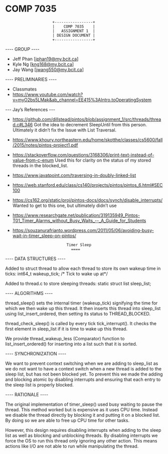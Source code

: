 # COMP 7035
                         +-----------------+
                         |    COMP 7035    |
                         |   ASSIGNMENT 1  |
                         | DESIGN DOCUMENT |
                         +-----------------+

---- GROUP ----

- Jeff Phan [jphan19@my.bcit.ca]
- Kyle Ng [kng168@my.bcit.ca]
- Jay Wang [jwang550@my.bcit.ca]   

---- PRELIMINARIES ----

- Classmates
- https://www.youtube.com/watch?v=myO2bs5LMak&ab_channel=EE415%3AIntro.toOperatingSystem


--- Jay’s References ---
- https://github.com/dillstead/pintos/blob/assignment_1/src/threads/thread.c#L346 Got the idea to decrement SleepUntil from this person. Ultimately it didn’t fix the Issue with List Traversal.
- https://www.khoury.northeastern.edu/home/skotthe/classes/cs5600/fall/2015/notes/pintos-project1.pdf 
- https://stackoverflow.com/questions/3168306/print-text-instead-of-value-from-c-enum Used this for clarity on the status of my stored threads in the blocked_list. 
- https://www.javatpoint.com/traversing-in-doubly-linked-list 
- https://web.stanford.edu/class/cs140/projects/pintos/pintos_6.html#SEC100 
- https://cs162.org/static/proj/pintos-docs/docs/synch/disable_interrupts/ Wanted to get to this one, but ultimately didn’t use
- https://www.researchgate.net/publication/319135949_Pintos-T01_Timer_Alarms_without_Busy_Waits_--_A_Guide_for_Students 
- https://souzanurafrianto.wordpress.com/2011/05/06/avoiding-busy-wait-in-timer_sleep-on-pintos/ 



                              Timer Sleep
                             	====

---- DATA STRUCTURES ----

Added to struct thread to allow each thread to store its own wakeup 
time in ticks:
 int64_t wakeup_tick; /* Tick to wake up at*/

Added to thread.c to store sleeping threads:
static struct list sleep_list;

---- ALGORITHMS ----

thread_sleep() sets the internal timer (wakeup_tick) signifying the 
time for which we then wake up this thread. It then inserts this thread 
into sleep_list using list_insert_ordered, then setting its status 
to THREAD_BLOCKED.

thread_check_sleep()  is called by every tick tick_interrupt(). It checks 
the first element in sleep_list if it is time to wake up this thread.

We provide thread_wakeup_less (Comparator) function to 
list_insert_ordered() for inserting into a list such that it is sorted.

---- SYNCHRONIZATION ----

We want to prevent context switching when we are adding to sleep_list
as we do not want to have a context switch when a new thread is added to 
the sleep list, but has not been blocked yet. To prevent this we made the
adding and blocking atomic by disabling interrupts and ensuring that each
entry to the sleep list is properly blocked.

---- RATIONALE ----

The original implementation of timer_sleep() used busy waiting to pause
the thread. This method worked but is expensive as it uses CPU time. 
Instead we disable the thread directly by blocking it and putting it on a 
blocked list. By doing so we are able to free up CPU time for other tasks. 

However, this design requires disabling interrupts when adding to the 
sleep list as well  as blocking and unblocking threads. By disabling 
interrupts we force the OS to run this thread only ignoring any other 
action. This means actions like I/O are not able to run while manipulating 
the thread.
